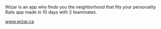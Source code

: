 Wizar is an app who finds you the neighborhood that fits your personality
Rails app made in 10 days with 2 teammates.


www.wizar.ca
